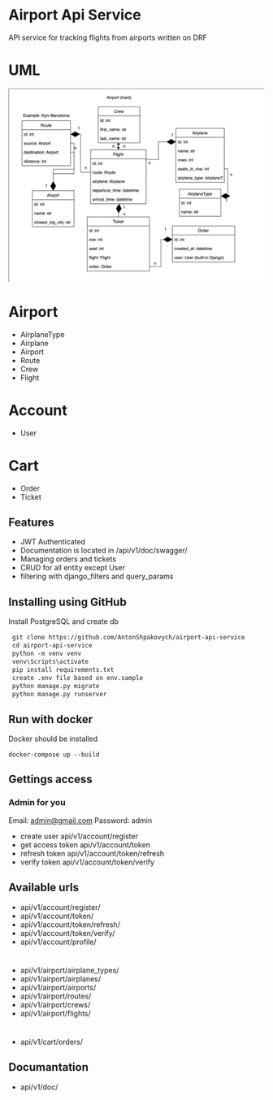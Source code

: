 # Airport Api Service
API service for tracking flights from airports written on DRF
# UML
![](uml_airport_api.png)

  # Airport
  - AirplaneType
  - Airplane
  - Airport
  - Route
  - Crew
  - Flight
  # Account
  - User
  # Cart
  - Order
  - Ticket

## Features
- JWT Authenticated
- Documentation is located in /api/v1/doc/swagger/
- Managing orders and tickets
- CRUD for all entity except User
- filtering with django_filters and query_params

## Installing using GitHub
Install PostgreSQL and create db

```shell
 git clone https://github.com/AntonShpakovych/airport-api-service
 cd airport-api-service
 python -m venv venv
 venv\Scripts\activate
 pip install requirements.txt
 create .env file based on env.sample
 python manage.py migrate
 python manage.py runserver
```
## Run with docker
Docker should be installed
```shell
docker-compose up --build
```

## Gettings access
### Admin for you

Email: admin@gmail.com
Password: admin

- create user api/v1/account/register
- get access token api/v1/account/token
- refresh token api/v1/account/token/refresh
- verify token api/v1/account/token/verify

## Available urls
- api/v1/account/register/
- api/v1/account/token/
- api/v1/account/token/refresh/
- api/v1/account/token/verify/
- api/v1/account/profile/
#
- api/v1/airport/airplane_types/
- api/v1/airport/airplanes/
- api/v1/airport/airports/
- api/v1/airport/routes/
- api/v1/airport/crews/
- api/v1/airport/flights/
#
- api/v1/cart/orders/
## Documantation
- api/v1/doc/
